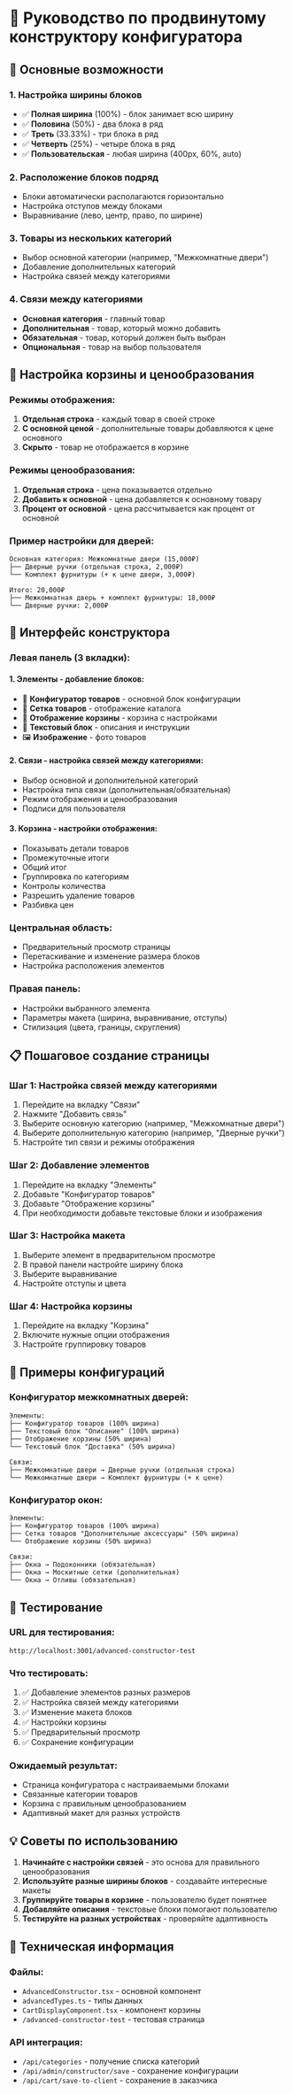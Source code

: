 # 🚀 Руководство по продвинутому конструктору конфигуратора

## 🎯 Основные возможности

### 1. **Настройка ширины блоков**
- ✅ **Полная ширина** (100%) - блок занимает всю ширину
- ✅ **Половина** (50%) - два блока в ряд
- ✅ **Треть** (33.33%) - три блока в ряд  
- ✅ **Четверть** (25%) - четыре блока в ряд
- ✅ **Пользовательская** - любая ширина (400px, 60%, auto)

### 2. **Расположение блоков подряд**
- Блоки автоматически располагаются горизонтально
- Настройка отступов между блоками
- Выравнивание (лево, центр, право, по ширине)

### 3. **Товары из нескольких категорий**
- Выбор основной категории (например, "Межкомнатные двери")
- Добавление дополнительных категорий
- Настройка связей между категориями

### 4. **Связи между категориями**
- **Основная категория** - главный товар
- **Дополнительная** - товар, который можно добавить
- **Обязательная** - товар, который должен быть выбран
- **Опциональная** - товар на выбор пользователя

## 🛒 Настройка корзины и ценообразования

### Режимы отображения:
1. **Отдельная строка** - каждый товар в своей строке
2. **С основной ценой** - дополнительные товары добавляются к цене основного
3. **Скрыто** - товар не отображается в корзине

### Режимы ценообразования:
1. **Отдельная строка** - цена показывается отдельно
2. **Добавить к основной** - цена добавляется к основному товару
3. **Процент от основной** - цена рассчитывается как процент от основной

### Пример настройки для дверей:
```
Основная категория: Межкомнатные двери (15,000₽)
├── Дверные ручки (отдельная строка, 2,000₽)
└── Комплект фурнитуры (+ к цене двери, 3,000₽)

Итого: 20,000₽
├── Межкомнатная дверь + комплект фурнитуры: 18,000₽
└── Дверные ручки: 2,000₽
```

## 🎨 Интерфейс конструктора

### Левая панель (3 вкладки):

#### 1. **Элементы** - добавление блоков:
- 🎯 **Конфигуратор товаров** - основной блок конфигурации
- 🏪 **Сетка товаров** - отображение каталога
- 🛒 **Отображение корзины** - корзина с настройками
- 📝 **Текстовый блок** - описания и инструкции
- 🖼️ **Изображение** - фото товаров

#### 2. **Связи** - настройка связей между категориями:
- Выбор основной и дополнительной категорий
- Настройка типа связи (дополнительная/обязательная)
- Режим отображения и ценообразования
- Подписи для пользователя

#### 3. **Корзина** - настройки отображения:
- Показывать детали товаров
- Промежуточные итоги
- Общий итог
- Группировка по категориям
- Контролы количества
- Разрешить удаление товаров
- Разбивка цен

### Центральная область:
- Предварительный просмотр страницы
- Перетаскивание и изменение размера блоков
- Настройка расположения элементов

### Правая панель:
- Настройки выбранного элемента
- Параметры макета (ширина, выравнивание, отступы)
- Стилизация (цвета, границы, скругления)

## 📋 Пошаговое создание страницы

### Шаг 1: Настройка связей между категориями
1. Перейдите на вкладку "Связи"
2. Нажмите "Добавить связь"
3. Выберите основную категорию (например, "Межкомнатные двери")
4. Выберите дополнительную категорию (например, "Дверные ручки")
5. Настройте тип связи и режимы отображения

### Шаг 2: Добавление элементов
1. Перейдите на вкладку "Элементы"
2. Добавьте "Конфигуратор товаров"
3. Добавьте "Отображение корзины"
4. При необходимости добавьте текстовые блоки и изображения

### Шаг 3: Настройка макета
1. Выберите элемент в предварительном просмотре
2. В правой панели настройте ширину блока
3. Выберите выравнивание
4. Настройте отступы и цвета

### Шаг 4: Настройка корзины
1. Перейдите на вкладку "Корзина"
2. Включите нужные опции отображения
3. Настройте группировку товаров

## 🎯 Примеры конфигураций

### Конфигуратор межкомнатных дверей:
```
Элементы:
├── Конфигуратор товаров (100% ширина)
├── Текстовый блок "Описание" (100% ширина)
├── Отображение корзины (50% ширина)
└── Текстовый блок "Доставка" (50% ширина)

Связи:
├── Межкомнатные двери → Дверные ручки (отдельная строка)
└── Межкомнатные двери → Комплект фурнитуры (+ к цене)
```

### Конфигуратор окон:
```
Элементы:
├── Конфигуратор товаров (100% ширина)
├── Сетка товаров "Дополнительные аксессуары" (50% ширина)
└── Отображение корзины (50% ширина)

Связи:
├── Окна → Подоконники (обязательная)
├── Окна → Москитные сетки (дополнительная)
└── Окна → Отливы (обязательная)
```

## 🚀 Тестирование

### URL для тестирования:
`http://localhost:3001/advanced-constructor-test`

### Что тестировать:
1. ✅ Добавление элементов разных размеров
2. ✅ Настройка связей между категориями
3. ✅ Изменение макета блоков
4. ✅ Настройки корзины
5. ✅ Предварительный просмотр
6. ✅ Сохранение конфигурации

### Ожидаемый результат:
- Страница конфигуратора с настраиваемыми блоками
- Связанные категории товаров
- Корзина с правильным ценообразованием
- Адаптивный макет для разных устройств

## 💡 Советы по использованию

1. **Начинайте с настройки связей** - это основа для правильного ценообразования
2. **Используйте разные ширины блоков** - создавайте интересные макеты
3. **Группируйте товары в корзине** - пользователю будет понятнее
4. **Добавляйте описания** - текстовые блоки помогают пользователю
5. **Тестируйте на разных устройствах** - проверяйте адаптивность

## 🔧 Техническая информация

### Файлы:
- `AdvancedConstructor.tsx` - основной компонент
- `advancedTypes.ts` - типы данных
- `CartDisplayComponent.tsx` - компонент корзины
- `/advanced-constructor-test` - тестовая страница

### API интеграция:
- `/api/categories` - получение списка категорий
- `/api/admin/constructor/save` - сохранение конфигурации
- `/api/cart/save-to-client` - сохранение в заказчика


